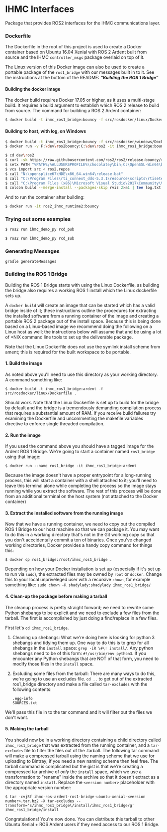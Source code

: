 # IHMC Interfaces

Package that provides ROS2 interfaces for the IHMC communications layer.

### Dockerfile

The Dockerfile in the root of this project is used to create a Docker container based on Ubuntu 16.04 Xenial with ROS 2 Ardent
built from source and the IHMC `controller_msgs` package overlaid on top of it.

The Linux version of this Docker image can also be used to create a portable package of the `ros1_bridge` with our messages built in to it. See the instructions
at the bottom of the README: ***"Building the ROS 1 Bridge"***

#### Building the docker image

The docker build requires Docker 17.05 or higher, as it uses a multi-stage build. It requires a build argument to establish which
ROS 2 release to build from source. The command for building a ROS 2 Ardent container:

```bash
$ docker build -t ihmc_ros1_bridge:bouncy -f src/rosdocker/linux/Dockerfile .
```

#### Building to host, with log, on Windows

```bash
$ docker build -t ihmc_ros1_bridge:bouncy -f src/rosdocker/windows/Dockerfile .
$ docker run -v F:\dev\ros2bouncy:C:\dev\ros2 -it ihmc_ros1_bridge:bouncy

$ cd dev\ros2
$ curl -sk https://raw.githubusercontent.com/ros2/ros2/release-bouncy/ros2.repos -o ros2.repos
$ setx PATH "%PATH%;%ALLUSERSPROFILE%\chocolatey\bin;C:\OpenSSL-Win64\bin;C:\opencv\x64\vc15\bin;C:\Program Files\Git\cmd;C:\Program Files\CMake\bin;C:\Program Files\Cppcheck"
$ vcs import src < ros2.repos
$ call "N:\opensplice67\HDE\x86_64.win64\release.bat"
$ call "C:\Program Files\rti_connext_dds-5.3.1\resource\scripts\rtisetenv_x64Win64VS2017.bat"
$ call "C:\Program Files (x86)\Microsoft Visual Studio\2017\Community\VC\Auxiliary\Build\vcvars64.bat"
$ colcon build --merge-install --packages-skip rviz 2>&1 | tee log.txt
```

And to run the container after building:

```bash
$ docker run -it ros2_ihmc_runtime2:bouncy
```

### Trying out some examples

```bash
$ ros2 run ihmc_demo_py rcd_pub
```

```bash
$ ros2 run ihmc_demo_py rcd_sub
```

### Generating Messages
`gradle generateMessages`

### Building the ROS 1 Bridge

Building the ROS 1 Bridge starts with using the Linux Dockerfile, as building the bridge also requires a working ROS 1 install which the Linux dockerfile sets up.

A `docker build` will create an image that can be started which has a valid bridge inside of it; these instructions outline the procedures for extracting the installed software from a running container of the image and creating a portable ROS 2 package out of the install space.
Because this is being done based on a Linux-based image we recommend doing the following on a Linux host as well; the instructions below will assume that and be using a lot of \*NIX command line tools to set up the deliverable package.

Note that the Linux Dockerfile does not use the symlink install scheme from ament; this is required for the built workspace to be portable.

#### 1. Build the image

As noted above you'll need to use this directory as your working directory. A command something like:

    $ docker build -t ihmc_ros1_bridge:ardent -f src/rosdocker/linux/Dockerfile .
    
Should work. Note that the Linux Dockerfile is set up to build for the bridge by default and the bridge is a tremendously demanding compilation process that requires a substantial amount of RAM. If you receive build failures try
examining the Dockerfile and uncommenting the makefile variables directive to enforce single threaded compilation.

#### 2. Run the image

If you used the command above you should have a tagged image for the Ardent ROS 1 Bridge. We're going to start a container named `ros1_bridge` using that image:

    $ docker run --name ros1_bridge -it ihmc_ros1_bridge:ardent
    
Because the image doesn't have a proper entrypoint for a long-running process, this will start a container with a shell attached to it; you'll need to leave this terminal alone while completing the process so the image stays running while you extract the software. The rest of this process will be done from an additional terminal on the host system (not attached to the Docker container)

#### 3. Extract the installed software from the running image

Now that we have a running container, we need to copy out the compiled ROS 1 Bridge to our host machine so that we can package it. You may want to do this in a working directory that's not in the Git working copy so that you don't acccidentally commit a ton of binaries.
Once you've changed working directories, Docker provides a handy copy command for things this:

    $ docker cp ros1_bridge:/root/ihmc_ros1_bridge .
    
Depending on how your Docker installation is set up (especially if it's set up to run via `sudo`), the extracted files may be owned by `root` or `docker`.
Change this to your local unpriveleged user with a recursive `chown`, for example something like: `sudo chown -R shadylady:shadylady ihmc_ros1_bridge/`

#### 4. Clean-up the package before making a tarball

The cleanup process is pretty straight forward; we need to rewrite some Python shebangs to be explicit and we need to exclude a few files from the tarball. The first is accomplished by just doing a find/replace in a few files.

First let's `cd ihmc_ros1_bridge`.

1. Cleaning up shebangs: What we're doing here is looking for python 3 shebangs and tidying them up. One way to do this is to grep for all shebangs in the `install` space: `grep -iR \#\! install/`.
Any python shebangs need to be of this form: `#!/usr/bin/env python3`. If you encounter any Python shebangs that are NOT of that form, you need to modify those files in the `install` space.

2. Excluding some files from the tarball: There are many ways to do this, we're going to use an excludes file. `cd ..` to get out of the extracted ros1_bridge directory and make a file called `tar-excludes` with the following contents:
    
    ```
    .egg-info
    SOURCES.txt
    ```
    
We'll pass this file in to the tar command and it will filter out the files we don't want.

#### 5. Making the tarball

You should now be in a working directory containing a child directory called `ihmc_ros1_bridge` that was extracted from the running container, and a `tar-excludes` file to filter the files out of the .tarball. The following tar command will make a compressed
tarball using the naming scheme that we use for uploading to Bintray; if you need a new naming scheme then feel free. The tarball command is complicated but the gist is that we're creating a compressed tar archive of *only* the `install` space, which we use
a transformation to "rename" inside the archive so that it doesn't extract as a directory named `install`. Replace the `<version number>` placeholder with the appropriate version number:

    $ tar -cvjSf ihmc-ros-ardent-ros1-bridge-ubuntu-xenial-<version number>.tar.bz2 -X tar-excludes --transform='s/ihmc_ros1_bridge\/install/ihmc_ros1_bridge/g' ihmc_ros1_bridge/install
    
Congratulations! You're now done. You can distribute this tarball to other Ubuntu Xenial + ROS Ardent users if they need access to our ROS 1 Bridge.


